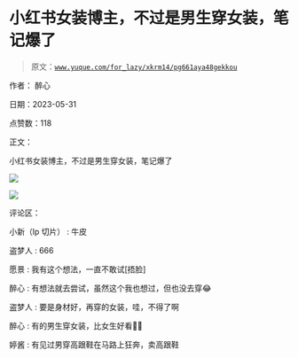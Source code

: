 # 小红书女装博主，不过是男生穿女装，笔记爆了

> 原文：[`www.yuque.com/for_lazy/xkrm14/pg661aya48gekkou`](https://www.yuque.com/for_lazy/xkrm14/pg661aya48gekkou)

作者： 醉心

日期：2023-05-31

点赞数：118

正文：

小红书女装博主，不过是男生穿女装，笔记爆了

![](img/84a24419d9e982e4c2efcc8f8bdd3984.png)

![](img/b5290aacc645346b39bb54b3a2797b79.png)

评论区：

小新（lp 切片） : 牛皮

盗梦人 : 666

愿景 : 我有这个想法，一直不敢试[捂脸]

醉心 : 有想法就去尝试，虽然这个我也想过，但也没去穿😂

盗梦人 : 要是身材好，再穿的女装，哇，不得了啊

醉心 : 有的男生穿女装，比女生好看🌝🌝

婷酱 : 有见过男穿高跟鞋在马路上狂奔，卖高跟鞋

